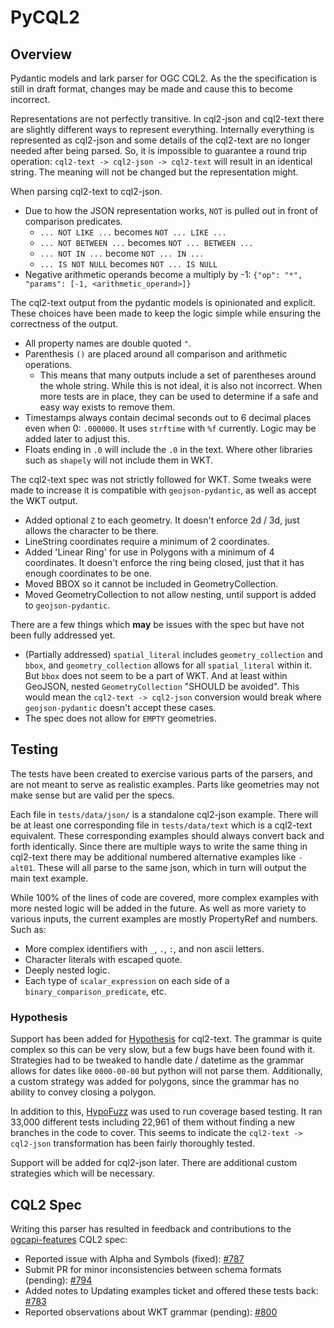 # PyCQL2

## Overview

Pydantic models and lark parser for OGC CQL2. As the the specification is still in draft format, changes may be made and cause this to become incorrect.

Representations are not perfectly transitive. In cql2-json and cql2-text there are slightly different ways to represent everything. Internally everything is represented as cql2-json and some details of the cql2-text are no longer needed after being parsed. So, it is impossible to guarantee a round trip operation: `cql2-text -> cql2-json -> cql2-text` will result in an identical string. The meaning will not be changed but the representation might.

When parsing cql2-text to cql2-json.

- Due to how the JSON representation works, `NOT` is pulled out in front of comparison predicates.
    - `... NOT LIKE ...` becomes `NOT ... LIKE ...`
    - `... NOT BETWEEN ...` becomes `NOT ... BETWEEN ...`
    - `... NOT IN ...` become `NOT ... IN ...`
    - `... IS NOT NULL` becomes `NOT ... IS NULL`
- Negative arithmetic operands become a multiply by -1: `{"op": "*", "params": [-1, <arithmetic_operand>]}`

The cql2-text output from the pydantic models is opinionated and explicit. These choices have been made to keep the logic simple while ensuring the correctness of the output.

- All property names are double quoted `"`.
- Parenthesis `()` are placed around all comparison and arithmetic operations.
    - This means that many outputs include a set of parentheses around the whole string. While this is not ideal, it is also not incorrect. When more tests are in place, they can be used to determine if a safe and easy way exists to remove them.
- Timestamps always contain decimal seconds out to 6 decimal places even when 0: `.000000`. It uses `strftime` with `%f` currently. Logic may be added later to adjust this.
- Floats ending in `.0` will include the `.0` in the text. Where other libraries such as `shapely` will not include them in WKT.

The cql2-text spec was not strictly followed for WKT. Some tweaks were made to increase it is compatible with `geojson-pydantic`, as well as accept the WKT output.

- Added optional `Z` to each geometry. It doesn't enforce 2d / 3d, just allows the character to be there.
- LineString coordinates require a minimum of 2 coordinates.
- Added 'Linear Ring' for use in Polygons with a minimum of 4 coordinates. It doesn't enforce the ring being closed, just that it has enough coordinates to be one.
- Moved BBOX so it cannot be included in GeometryCollection.
- Moved GeometryCollection to not allow nesting, until support is added to `geojson-pydantic`.

There are a few things which **may** be issues with the spec but have not been fully addressed yet.

- (Partially addressed) `spatial_literal` includes `geometry_collection` and `bbox`, and `geometry_collection` allows for all `spatial_literal` within it. But `bbox` does not seem to be a part of WKT. And at least within GeoJSON, nested `GeometryCollection` "SHOULD be avoided". This would mean the `cql2-text -> cql2-json` conversion would break where `geojson-pydantic` doesn't accept these cases.
- The spec does not allow for `EMPTY` geometries.

## Testing

The tests have been created to exercise various parts of the parsers, and are not meant to serve as realistic examples. Parts like geometries may not make sense but are valid per the specs.

Each file in `tests/data/json/` is a standalone cql2-json example. There will be at least one corresponding file in `tests/data/text` which is a cql2-text equivalent. These corresponding examples should always convert back and forth identically. Since there are multiple ways to write the same thing in cql2-text there may be additional numbered alternative examples like `-alt01`. These will all parse to the same json, which in turn will output the main text example.

While 100% of the lines of code are covered, more complex examples with more nested logic will be added in the future. As well as more variety to various inputs, the current examples are mostly PropertyRef and numbers. Such as:

- More complex identifiers with `_`, `.`, `:`, and non ascii letters.
- Character literals with escaped quote.
- Deeply nested logic.
- Each type of `scalar_expression` on each side of a `binary_comparison_predicate`, etc.

### Hypothesis

Support has been added for [Hypothesis](https://hypothesis.readthedocs.io/en/latest/) for cql2-text. The grammar is quite complex so this can be very slow, but a few bugs have been found with it. Strategies had to be tweaked to handle date / datetime as the grammar allows for dates like `0000-00-00` but python will not parse them. Additionally, a custom strategy was added for polygons, since the grammar has no ability to convey closing a polygon.

In addition to this, [HypoFuzz](https://hypofuzz.com/) was used to run coverage based testing. It ran 33,000 different tests including 22,961 of them without finding a new branches in the code to cover. This seems to indicate the `cql2-text -> cql2-json` transformation has been fairly thoroughly tested.

Support will be added for cql2-json later. There are additional custom strategies which will be necessary.

## CQL2 Spec

Writing this parser has resulted in feedback and contributions to the [ogcapi-features](https://github.com/opengeospatial/ogcapi-features) CQL2 spec:

- Reported issue with Alpha and Symbols (fixed): [#787](https://github.com/opengeospatial/ogcapi-features/issues/787)
- Submit PR for minor inconsistencies between schema formats (pending): [#794](https://github.com/opengeospatial/ogcapi-features/pull/794)
- Added notes to Updating examples ticket and offered these tests back: [#783](https://github.com/opengeospatial/ogcapi-features/issues/783)
- Reported observations about WKT grammar (pending): [#800](https://github.com/opengeospatial/ogcapi-features/issues/800)
